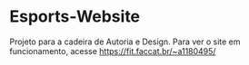 # Esports-Website
Projeto para a cadeira de Autoria e Design. Para ver o site em funcionamento, acesse https://fit.faccat.br/~a1180495/
